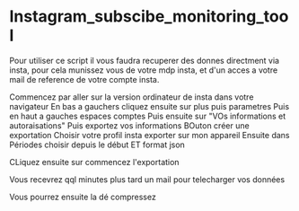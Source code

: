 # Instagram_subscibe_monitoring_tool

Pour utiliser ce script il vous faudra recuperer des donnes directment via insta, pour cela munissez vous de votre mdp insta, et d'un acces a votre mail de reference de votre compte insta.

Commencez par aller sur la version ordinateur de insta dans votre navigateur
En bas a gauchers cliquez ensuite sur plus puis parametres
Puis en haut a gauches espaces comptes
Puis ensuite sur "VOs informations et autoraisations"
Puis exportez vos informations
BOuton créer une exportation
Choisir votre profil insta
exporter sur mon appareil
Ensuite dans Périodes choisir depuis le début
ET format json

CLiquez ensuite sur commencez l'exportation 

Vous recevrez qql minutes plus tard un mail pour telecharger vos données

Vous pourrez ensuite la dé compressez

